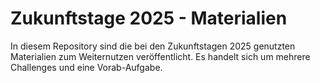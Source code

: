 # Zukunftstage 2025 - Materialien

In diesem Repository sind die bei den Zukunftstagen 2025 genutzten Materialien zum Weiternutzen veröffentlicht. Es handelt sich um mehrere Challenges und eine Vorab-Aufgabe.
